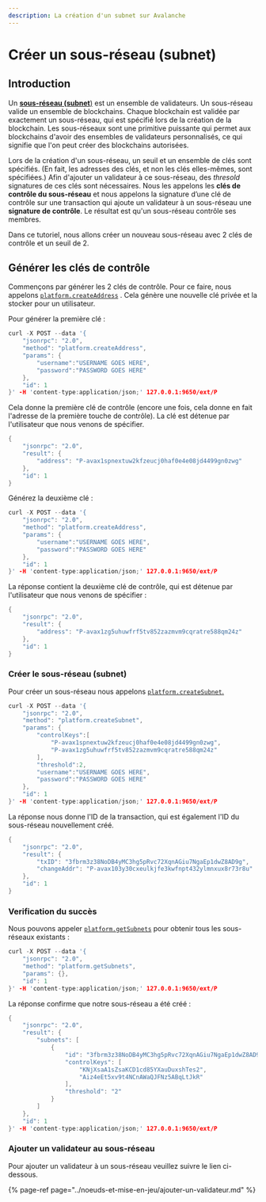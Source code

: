 ```yaml
---
description: La création d'un subnet sur Avalanche
---
```


# Créer un sous-réseau \(subnet\)

## Introduction

Un [**sous-réseau \(subnet**\)](../../apprendre/presentation-du-systeme/#sous-reseaux-subnets) est un ensemble de validateurs. Un sous-réseau valide un ensemble de blockchains. Chaque blockchain est validée par exactement un sous-réseau, qui est spécifié lors de la création de la blockchain. Les sous-réseaux sont une primitive puissante qui permet aux blockchains d'avoir des ensembles de validateurs personnalisés, ce qui signifie que l'on peut créer des blockchains autorisées.

Lors de la création d'un sous-réseau, un seuil et un ensemble de clés sont spécifiés. \(En fait, les adresses des clés, et non les clés elles-mêmes, sont spécifiées.\) Afin d'ajouter un validateur à ce sous-réseau, des _thresold_ signatures de ces clés sont nécessaires. Nous les appelons les **clés de contrôle du sous-réseau** et nous appelons la signature d’une clé de contrôle sur une transaction qui ajoute un validateur à un sous-réseau une **signature de contrôle**. Le résultat est qu'un sous-réseau contrôle ses membres.

Dans ce tutoriel, nous allons créer un nouveau sous-réseau avec 2 clés de contrôle et un seuil de 2.

## Générer les clés de contrôle

Commençons par générer les 2 clés de contrôle. Pour ce faire, nous appelons [`platform.createAddress`](../../apis/platform-api-p-chain.md#platform-createaddress) . Cela génère une nouvelle clé privée et la stocker pour un utilisateur.

Pour générer la première clé :

```cpp
curl -X POST --data '{
    "jsonrpc": "2.0",
    "method": "platform.createAddress",
    "params": {
        "username":"USERNAME GOES HERE",
        "password":"PASSWORD GOES HERE"
    },
    "id": 1
}' -H 'content-type:application/json;' 127.0.0.1:9650/ext/P
```

Cela donne la première clé de contrôle \(encore une fois, cela donne en fait l'adresse de la première touche de contrôle\). La clé est détenue par l'utilisateur que nous venons de spécifier.

```cpp
{
    "jsonrpc": "2.0",
    "result": {
        "address": "P-avax1spnextuw2kfzeucj0haf0e4e08jd4499gn0zwg"
    },
    "id": 1
}
```

Générez la deuxième clé :

```cpp
curl -X POST --data '{
    "jsonrpc": "2.0",
    "method": "platform.createAddress",
    "params": {
        "username":"USERNAME GOES HERE",
        "password":"PASSWORD GOES HERE"
    },
    "id": 1
}' -H 'content-type:application/json;' 127.0.0.1:9650/ext/P
```

La réponse contient la deuxième clé de contrôle, qui est détenue par l'utilisateur que nous venons de spécifier :

```cpp
{
    "jsonrpc": "2.0",
    "result": {
        "address": "P-avax1zg5uhuwfrf5tv852zazmvm9cqratre588qm24z"
    },
    "id": 1
}
```

### Créer le sous-réseau \(subnet\)

Pour créer un sous-réseau nous appelons [`platform.createSubnet`.](https://docs.avax.network/v1.0/en/api/platform/#platformcreatesubnet)

```cpp
curl -X POST --data '{
    "jsonrpc": "2.0",
    "method": "platform.createSubnet",
    "params": {
        "controlKeys":[
            "P-avax1spnextuw2kfzeucj0haf0e4e08jd4499gn0zwg",
            "P-avax1zg5uhuwfrf5tv852zazmvm9cqratre588qm24z"
        ],
        "threshold":2,
        "username":"USERNAME GOES HERE",
        "password":"PASSWORD GOES HERE"
    },
    "id": 1
}' -H 'content-type:application/json;' 127.0.0.1:9650/ext/P
```

La réponse nous donne l'ID de la transaction, qui est également l'ID du sous-réseau nouvellement créé.

```cpp
{
    "jsonrpc": "2.0",
    "result": {
        "txID": "3fbrm3z38NoDB4yMC3hg5pRvc72XqnAGiu7NgaEp1dwZ8AD9g",
        "changeAddr": "P-avax103y30cxeulkjfe3kwfnpt432ylmnxux8r73r8u"
    },
    "id": 1
}
```

### Verification du succès <a id="verifying-success"></a>

Nous pouvons appeler [`platform.getSubnets`](../../apis/platform-api-p-chain.md#platform-getsubnets) pour obtenir tous les sous-réseaux existants :

```cpp
curl -X POST --data '{
    "jsonrpc": "2.0",
    "method": "platform.getSubnets",
    "params": {},
    "id": 1
}' -H 'content-type:application/json;' 127.0.0.1:9650/ext/P
```

La réponse confirme que notre sous-réseau a été créé :

```cpp
{
    "jsonrpc": "2.0",
    "result": {
        "subnets": [
            {
                "id": "3fbrm3z38NoDB4yMC3hg5pRvc72XqnAGiu7NgaEp1dwZ8AD9g",
                "controlKeys": [
                    "KNjXsaA1sZsaKCD1cd85YXauDuxshTes2",
                    "Aiz4eEt5xv9t4NCnAWaQJFNz5ABqLtJkR"
                ],
                "threshold": "2"
            }
        ]
    },
    "id": 1
}' -H 'content-type:application/json;' 127.0.0.1:9650/ext/P
```

### Ajouter un validateur au sous-réseau <a id="add-validators-to-the-subnet"></a>

Pour ajouter un validateur à un sous-réseau veuillez suivre le lien ci-dessous.

{% page-ref page="../noeuds-et-mise-en-jeu/ajouter-un-validateur.md" %}



